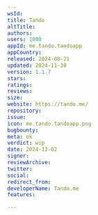 ```yaml
---
wsId: 
title: Tando
altTitle: 
authors: 
users: 1000
appId: me.tando.tandoapp
appCountry: 
released: 2024-08-21
updated: 2024-11-30
version: 1.1.7
stars: 
ratings: 
reviews: 
size: 
website: https://tando.me/
repository: 
issue: 
icon: me.tando.tandoapp.png
bugbounty: 
meta: ok
verdict: wip
date: 2024-12-02
signer: 
reviewArchive: 
twitter: 
social: 
redirect_from: 
developerName: Tando.me
features: 

---
```



